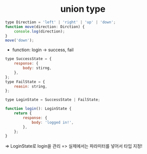 <h1 align="center">
union type
</h1>

```jsx
type Direction = 'left' | 'right' | 'up' | 'down';
function move(direction: Dirction) {
	console.log(direction);
}
move('down');
```

- function: login -> success, fail

```jsx
type SuccessState = {
	response: {
		body: stirng,
	},
};
type FailState = {
	reasin: string,
};

type LoginState = SuccessState | FailState;

function login(): LoginState {
	return {
		response: {
			body: 'logged in!',
		},
	};
}
```

=> LoginState로 login을 관리
=> 실제에서는 파라미터를 넣어서 타입 지정!
